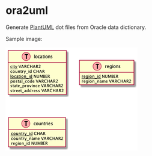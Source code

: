 # ora2uml

Generate [PlantUML](https://plantuml.com) dot files from Oracle data dictionary.

Sample image:

![sample.puml](sample/sample.png)
